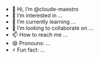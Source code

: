- 👋 Hi, I’m @cloude-maestro
- 👀 I’m interested in ...
- 🌱 I’m currently learning ...
- 💞️ I’m looking to collaborate on ...
- 📫 How to reach me ...
- 😄 Pronouns: ...
- ⚡ Fun fact: ...

<!---
cloude-maestro/cloude-maestro is a ✨ special ✨ repository because its `README.md` (this file) appears on your GitHub profile.
You can click the Preview link to take a look at your changes.
--->

